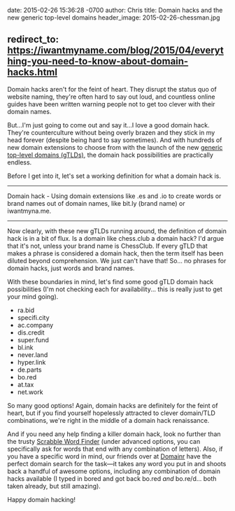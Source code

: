 date: 2015-02-26 15:36:28 -0700
author: Chris
title: Domain hacks and the new generic top-level domains
header_image: 2015-02-26-chessman.jpg

redirect_to: https://iwantmyname.com/blog/2015/04/everything-you-need-to-know-about-domain-hacks.html
----

<!-- excerpt -->

Domain hacks aren't for the feint of heart. They disrupt the status quo of website naming, they're often hard to say out loud, and countless online guides have been written warning people not to get too clever with their domain names.

But...I'm just going to come out and say it...I love a good domain hack. They're counterculture without being overly brazen and they stick in my head forever (despite being hard to say sometimes). And with hundreds of new domain extensions to choose from with the launch of the new [generic top-level domains (gTLDs)](https://iwantmyname.com/domains/new-gtld-domain-extensions), the domain hack possibilities are practically endless.

<!-- /excerpt -->

Before I get into it, let's set a working definition for what a domain hack is. 

***

Domain hack - Using domain extensions like .es and .io to create words or brand names out of domain names, like bit.ly (brand name) or iwantmyna.me.

***

Now clearly, with these new gTLDs running around, the definition of domain hack is in a bit of flux. Is a domain like chess.club a domain hack? I'd argue that it's not, unless your brand name is ChessClub. If every gTLD that makes a phrase is considered a domain hack, then the term itself has been diluted beyond comprehension. We just can't have that! So... no phrases for domain hacks, just words and brand names. 

With these boundaries in mind, let's find some good gTLD domain hack possibilities (I'm not checking each for availability... this is really just to get your mind going).

+ ra.bid
+ specifi.city
+ ac.company
+ dis.credit
+ super.fund
+ bl.ink
+ never.land
+ hyper.link
+ de.parts
+ bo.red
+ at.tax
+ net.work

So many good options! Again, domain hacks are definitely for the feint of heart, but if you find yourself hopelessly attracted to clever domain/TLD combinations, we're right in the middle of a domain hack renaissance. 

And if you need any help finding a killer domain hack, look no further than the trusty [Scrabble Word Finder](http://www.wordfind.com/#words) (under advanced options, you can specifically ask for words that end with any combination of letters). Also, if you have a specific word in mind, our friends over at [Domainr](https://domainr.com) have the perfect domain search for the task—it takes any word you put in and shoots back a handful of awesome options, including any combination of domain hacks available (I typed in bored and got back bo.red *and* bo.re/d... both taken already, but still amazing).

Happy domain hacking!


